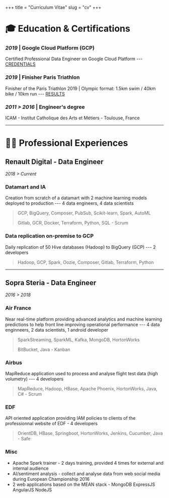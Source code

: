 +++
title = "Curriculum Vitae"
slug = "cv"
+++

# 🎓 Education & Certifications 

### *2019* | Google Cloud Platform (GCP)

Certified Professional Data Engineer on Google Cloud Platform --- [CREDENTIALS](https://www.credential.net/sdui5mmo)

### *2019* | Finisher Paris Triathlon

Finisher of the Paris Triathlon 2019 | Olympic format: 1.5km swim / 40km bike / 10km run --- [RESULTS](https://resultscui.active.com/participants/38322252)

### *2011 > 2016* | Engineer's degree

ICAM - Institut Catholique des Arts et Métiers - Toulouse, France
___
# 👨‍💻 Professional Experiences 

## Renault Digital - Data Engineer
*2018 > Current* 

### Datamart and IA
Creation from scratch of a datamart with 2 machine learning models deployed to production --- 4 data engineers, 4 data scientists

> GCP, BigQuery, Composer, PubSub, Scikit-learn, Spark, AutoML
>
> Gitlab, GCR, Docker, Terraform, Python, SQL - Scrum

### Data replication on-premise to GCP
Daily replication of 50 Hive databases (Hadoop) to BigQuery (GCP) --- 2 developers

> Hadoop, GCP, Spark, Oozie, Composer, Gitlab, Terraform, Python

___
## Sopra Steria - Data Engineer
*2016 > 2018*

### Air France
Near real-time platform providing advanced analytics and machine learning predictions to help front line improving operational performance --- 
 4 data enginneers, 2 data scientists, 1 android developer

> SparkStreaming, SparkML, Kafka, MongoDB, HortonWorks
>
> BitBucket, Java - Kanban

### Airbus
MapReduce application used to process and analyse flight test data (high volumetry) --- 4 developers

> MapReduce, Hadoop, HBase, Apache Phoenix, HortonWorks, Java, C# - Scrum

### EDF
API oriented application providing IAM policies to clients of the professionnal website of EDF - 4 developers

> OrientDB, HBase, Springboot, HortonWorks, Jenkins, Cucumber, Java - Safe

### Misc
* Apache Spark trainer - 2 days training, provided 4 times for external and internal audience
* AI/sentiment analysis - collect and analyse data from web social media during European Championship 2016
* 2 web applications based on the MEAN stack - MongoDB ExpressJS AngularJS NodeJS